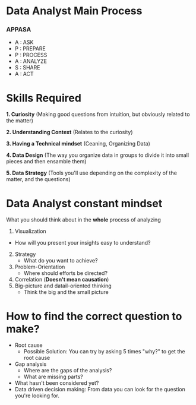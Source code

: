 # Data Analyst Main Process
### APPASA
- A : ASK
- P : PREPARE
- P : PROCESS
- A : ANALYZE
- S : SHARE
- A : ACT

# Skills Required

**1. Curiosity** (Making good questions from intuition, but obviously related to the matter)

**2. Understanding Context** (Relates to the curiosity)

**3. Having a Technical mindset** (Ceaning, Organizing Data)

**4. Data Design** (The way you organize data in groups to divide it into small pieces and then ensamble them)

**5. Data Strategy** (Tools you'll use depending on the complexity of the matter, and the questions)


# Data Analyst constant mindset

What you should think about in the **whole** process of analyzing

1. Visualization 
  - How will you present your insights easy to understand?
2. Strategy
   - What do you want to achieve?
3. Problem-Orientation
   - Where should efforts be directed?
4. Correlation (**Doesn't mean causation**)
5. Big-picture and datail-oriented thinking
    - Think the big and the small picture


# How to find the correct question to make?

-  Root cause 
    - Possible Solution: You can try by asking 5 times "why?" to get the root cause
-  Gap analysis
    - Where are the gaps of the analysis?
    - What are missing parts?
-  What hasn't been considered yet?
- Data driven decision making: From data you can look for the question you're looking for.
   